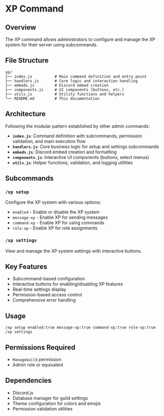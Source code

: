 # XP Command

## Overview

The XP command allows administrators to configure and manage the XP system for their server using subcommands.

## File Structure

```
xp/
├── index.js          # Main command definition and entry point
├── handlers.js       # Core logic and interaction handling
├── embeds.js         # Discord embed creation
├── components.js     # UI components (buttons, etc.)
├── utils.js          # Utility functions and helpers
└── README.md         # This documentation
```

## Architecture

Following the modular pattern established by other admin commands:

- **`index.js`**: Command definition with subcommands, permission validation, and main execution flow
- **`handlers.js`**: Core business logic for setup and settings subcommands
- **`embeds.js`**: Discord embed creation and formatting
- **`components.js`**: Interactive UI components (buttons, select menus)
- **`utils.js`**: Helper functions, validation, and logging utilities

## Subcommands

### `/xp setup`

Configure the XP system with various options:

- `enabled` - Enable or disable the XP system
- `message-xp` - Enable XP for sending messages
- `command-xp` - Enable XP for using commands
- `role-xp` - Enable XP for role assignments

### `/xp settings`

View and manage the XP system settings with interactive buttons.

## Key Features

- Subcommand-based configuration
- Interactive buttons for enabling/disabling XP features
- Real-time settings display
- Permission-based access control
- Comprehensive error handling

## Usage

```
/xp setup enabled:true message-xp:true command-xp:true role-xp:true
/xp settings
```

## Permissions Required

- `ManageGuild` permission
- Admin role or equivalent

## Dependencies

- Discord.js
- Database manager for guild settings
- Theme configuration for colors and emojis
- Permission validation utilities

